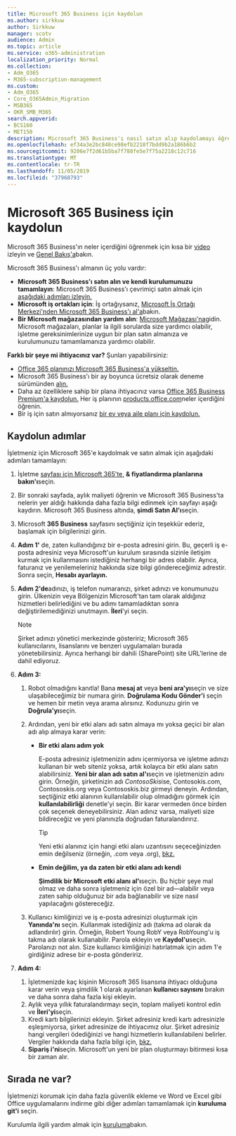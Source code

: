 ```yaml
---
title: Microsoft 365 Business için kaydolun
ms.author: sirkkuw
author: Sirkkuw
manager: scotv
audience: Admin
ms.topic: article
ms.service: o365-administration
localization_priority: Normal
ms.collection:
- Adm_O365
- M365-subscription-management
ms.custom:
- Adm_O365
- Core_O365Admin_Migration
- MSB365
- OKR_SMB_M365
search.appverid:
- BCS160
- MET150
description: Microsoft 365 Business'ı nasıl satın alıp kaydolamayı öğrenin.
ms.openlocfilehash: ef34a3e2bc848ce98efb2218f7bdd9b2a186b6b2
ms.sourcegitcommit: 9206e7f2d61b5ba7f788fe5e7f75a2218c12c716
ms.translationtype: MT
ms.contentlocale: tr-TR
ms.lasthandoff: 11/05/2019
ms.locfileid: "37968793"
---
```

# <a name="sign-up-for-microsoft-365-business"></a>Microsoft 365 Business için kaydolun

Microsoft 365 Business'ın neler içerdiğini öğrenmek için kısa bir [video](https://go.microsoft.com/fwlink/?linkid=2109651) izleyin ve [Genel Bakış'a](microsoft-365-business-overview.md)bakın.

Microsoft 365 Business'ı almanın üç yolu vardır:
- **Microsoft 365 Business'ı satın alın ve kendi kurulumunuzu tamamlayın**: Microsoft 365 Business'ı çevrimiçi satın almak için [aşağıdaki adımları izleyin.](#sign-up-steps)
- **Microsoft iş ortakları için**: İş ortağıysanız, [Microsoft İş Ortağı Merkezi'nden Microsoft 365 Business'ı al'a](get-microsoft-365-business.md#get-microsoft-365-business-from-microsoft-partner-center)bakın.
- **Bir Microsoft mağazasından yardım alın**: [Microsoft Mağazası'na](https://go.microsoft.com/fwlink/?linkid=2109652)gidin. Microsoft mağazaları, planlar la ilgili sorularda size yardımcı olabilir, işletme gereksinimlerinize uygun bir plan satın almanıza ve kurulumunuzu tamamlamanıza yardımcı olabilir.

**Farklı bir şeye mi ihtiyacınız var?** Şunları yapabilirsiniz:
- [Office 365 planınızı Microsoft 365 Business'a yükseltin.](migrate-to-microsoft-365-business.md)
- Microsoft 365 Business'ı bir ay boyunca ücretsiz olarak deneme sürümünden [alın.](https://go.microsoft.com/fwlink/p/?linkid=2102309)
- Daha az özelliklere sahip bir plana ihtiyacınız varsa [Office 365 Business Premium'a kaydolun.](https://go.microsoft.com/fwlink/p/?LinkID=510935) Her iş planının [products.office.com](https://go.microsoft.com/fwlink/?linkid=2109397)neler içerdiğini öğrenin.
- Bir iş için satın almıyorsanız [bir ev veya aile planı için kaydolun.](https://go.microsoft.com/fwlink/?linkid=2109398) 

## <a name="sign-up-steps"></a>Kaydolun adımlar

İşletmeniz için Microsoft 365'e kaydolmak ve satın almak için aşağıdaki adımları tamamlayın:

1. İşletme [sayfası için Microsoft 365'te,](https://go.microsoft.com/fwlink/?linkid=2109654) **& fiyatlandırma planlarına bakın'ı**seçin. 
2. Bir sonraki sayfada, aylık maliyeti öğrenin ve Microsoft 365 Business'ta nelerin yer aldığı hakkında daha fazla bilgi edinmek için sayfayı aşağı kaydırın. Microsoft 365 Business altında, **şimdi Satın Al'ı**seçin.
3. Microsoft **365 Business** sayfasını seçtiğiniz için teşekkür ederiz, başlamak için bilgilerinizi girin.
4. **Adım 1'** de, zaten kullandığınız bir e-posta adresini girin. Bu, geçerli iş e-posta adresiniz veya Microsoft'un kurulum sırasında sizinle iletişim kurmak için kullanmasını istediğiniz herhangi bir adres olabilir. Ayrıca, faturanız ve yenilemeleriniz hakkında size bilgi göndereceğimiz adrestir. Sonra seçin, **Hesabı ayarlayın.**
5. **Adım 2'de**adınızı, iş telefon numaranızı, şirket adınızı ve konumunuzu girin. Ülkenizin veya Bölgenizin Microsoft'tan tam olarak aldığınız hizmetleri belirlediğini ve bu adımı tamamladıktan sonra değiştirilemediğinizi unutmayın. **İleri**'yi seçin.
    > [!NOTE]
    > Şirket adınızı yönetici merkezinde gösteririz; Microsoft 365 kullanıcılarını, lisanslarını ve benzeri uygulamaları burada yönetebilirsiniz. Ayrıca herhangi bir dahili (SharePoint) site URL'lerine de dahil ediyoruz.
6. **Adım 3:**

    1. Robot olmadığını kanıtla! Bana **mesaj at** veya **beni ara'yı**seçin ve size ulaşabileceğimiz bir numara girin. **Doğrulama Kodu Gönder'i** seçin ve hemen bir metin veya arama alırsınız. Kodunuzu girin ve **Doğrula'yı**seçin.
    2. Ardından, yeni bir etki alanı adı satın almaya mı yoksa geçici bir alan adı alıp almaya karar verin:

        - **Bir etki alanı adım yok** 
        
            E-posta adresiniz işletmenizin adını içermiyorsa ve işletme adınızı kullanan bir web siteniz yoksa, artık kolayca bir etki alanı satın alabilirsiniz. **Yeni bir alan adı satın al'ı**seçin ve işletmenizin adını girin. Örneğin, şirketinizin adı *ContosoSkis*ise, Contosokis.com, Contososkis.org veya Contososkis.biz girmeyi deneyin. Ardından, seçtiğiniz etki alanının kullanılabilir olup olmadığını görmek için **kullanılabilirliği** denetle'yi seçin. Bir karar vermeden önce birden çok seçenek deneyebilirsiniz. Alan adınız varsa, maliyeti size bildireceğiz ve yeni planınızla doğrudan faturalandırırız. 
       
            > [!TIP]
            > Yeni etki alanınız için hangi etki alanı uzantısını seçeceğinizden emin değilseniz (örneğin, .com veya .org), [bkz.](https://go.microsoft.com/fwlink/?linkid=2109700)
        
        - **Emin değilim, ya da zaten bir etki alanı adı kendi** 
        
             **Şimdilik bir Microsoft etki alanı al'ı**seçin. Bu hiçbir şeye mal olmaz ve daha sonra işletmeniz için özel bir ad&mdash;alabilir veya zaten sahip olduğunuz bir ada bağlanabilir ve size nasıl yapılacağını göstereceğiz.

    3. Kullanıcı kimliğinizi ve iş e-posta adresinizi oluşturmak için **Yanında'nı** seçin. Kullanmak istediğiniz adı (takma ad olarak da adlandırılır) girin. Örneğin, Robert Young RobY veya RobYoung'u iş takma adı olarak kullanabilir. Parola ekleyin ve **Kaydol'u**seçin. Parolanızı not alın. Size kullanıcı kimliğinizi hatırlatmak için adım 1'e girdiğiniz adrese bir e-posta göndeririz.
7. **Adım 4:** 

    1. İşletmenizde kaç kişinin Microsoft 365 lisansına ihtiyacı olduğuna karar verin veya şimdilik 1 olarak ayarlanan **kullanıcı sayısını** bırakın ve daha sonra daha fazla kişi ekleyin. 
    2. Aylık veya yıllık faturalandırmayı seçin, toplam maliyeti kontrol edin ve **İleri'yi**seçin. 
    3. Kredi kartı bilgilerinizi ekleyin. Şirket adresiniz kredi kartı adresinizle eşleşmiyorsa, şirket adresinize de ihtiyacımız olur. Şirket adresiniz hangi vergileri ödediğinizi ve hangi hizmetlerin kullanılabileni belirler. Vergiler hakkında daha fazla bilgi için, [bkz.](https://go.microsoft.com/fwlink/?linkid=2109701)
    4. **Sipariş i'ni**seçin. Microsoft'un yeni bir plan oluşturmayı bitirmesi kısa bir zaman alır.

## <a name="whats-next"></a>Sırada ne var?

İşletmenizi korumak için daha fazla güvenlik ekleme ve Word ve Excel gibi Office uygulamalarını indirme gibi diğer adımları tamamlamak için **kuruluma git'i** seçin.

Kurulumla ilgili yardım almak için [kuruluma](set-up.md)bakın.

